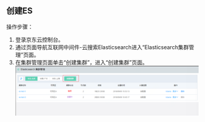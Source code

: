 ## 创建ES
操作步骤：</br>
1.	登录京东云控制台。</br>
2.	通过页面导航互联网中间件-云搜索Elasticsearch进入“Elasticsearch集群管理”页面。</br>
3.	在集群管理页面单击“创建集群”，进入“创建集群”页面。</br>
![查询1](https://github.com/jdcloudcom/cn/blob/Elasticsearch/image/Internet-Middleware/JCS%20for%20Elasticsearch/创建ES-01.png)
